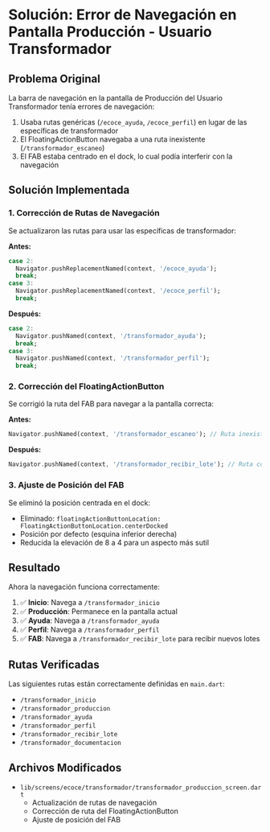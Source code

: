 # Solución: Error de Navegación en Pantalla Producción - Usuario Transformador

## Problema Original
La barra de navegación en la pantalla de Producción del Usuario Transformador tenía errores de navegación:
1. Usaba rutas genéricas (`/ecoce_ayuda`, `/ecoce_perfil`) en lugar de las específicas de transformador
2. El FloatingActionButton navegaba a una ruta inexistente (`/transformador_escaneo`)
3. El FAB estaba centrado en el dock, lo cual podía interferir con la navegación

## Solución Implementada

### 1. Corrección de Rutas de Navegación
Se actualizaron las rutas para usar las específicas de transformador:

**Antes:**
```dart
case 2:
  Navigator.pushReplacementNamed(context, '/ecoce_ayuda');
  break;
case 3:
  Navigator.pushReplacementNamed(context, '/ecoce_perfil');
  break;
```

**Después:**
```dart
case 2:
  Navigator.pushNamed(context, '/transformador_ayuda');
  break;
case 3:
  Navigator.pushNamed(context, '/transformador_perfil');
  break;
```

### 2. Corrección del FloatingActionButton
Se corrigió la ruta del FAB para navegar a la pantalla correcta:

**Antes:**
```dart
Navigator.pushNamed(context, '/transformador_escaneo'); // Ruta inexistente
```

**Después:**
```dart
Navigator.pushNamed(context, '/transformador_recibir_lote'); // Ruta correcta
```

### 3. Ajuste de Posición del FAB
Se eliminó la posición centrada en el dock:
- Eliminado: `floatingActionButtonLocation: FloatingActionButtonLocation.centerDocked`
- Posición por defecto (esquina inferior derecha)
- Reducida la elevación de 8 a 4 para un aspecto más sutil

## Resultado

Ahora la navegación funciona correctamente:
1. ✅ **Inicio**: Navega a `/transformador_inicio`
2. ✅ **Producción**: Permanece en la pantalla actual
3. ✅ **Ayuda**: Navega a `/transformador_ayuda` 
4. ✅ **Perfil**: Navega a `/transformador_perfil`
5. ✅ **FAB**: Navega a `/transformador_recibir_lote` para recibir nuevos lotes

## Rutas Verificadas

Las siguientes rutas están correctamente definidas en `main.dart`:
- `/transformador_inicio`
- `/transformador_produccion`
- `/transformador_ayuda`
- `/transformador_perfil`
- `/transformador_recibir_lote`
- `/transformador_documentacion`

## Archivos Modificados

- `lib/screens/ecoce/transformador/transformador_produccion_screen.dart`
  - Actualización de rutas de navegación
  - Corrección de ruta del FloatingActionButton
  - Ajuste de posición del FAB